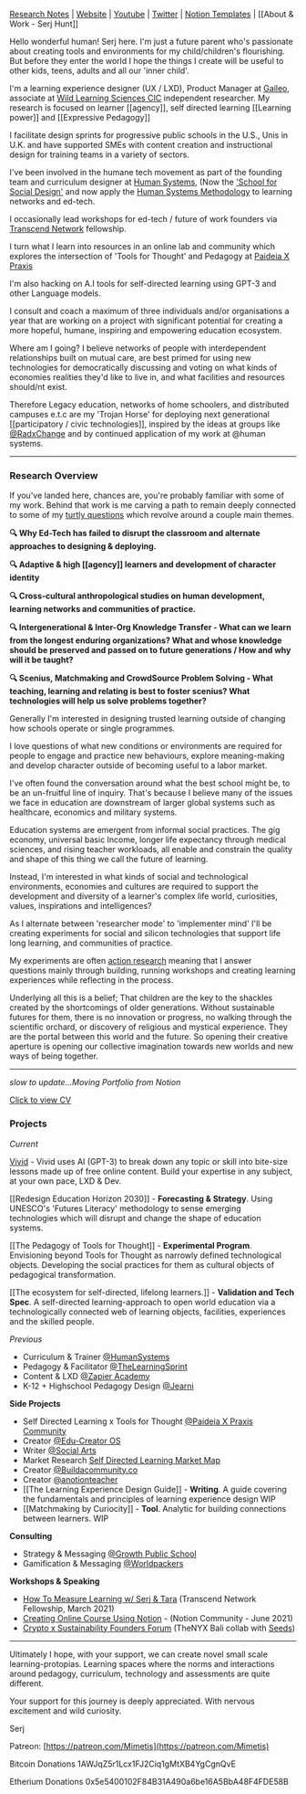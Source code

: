 [Research Notes](https://publish.obsidian.md/sxhx/01+Projects/PxP+Homepage) | [Website](https://paideiaxpraxis.com/) | [Youtube](https://www.youtube.com/channel/UCaVg9NP0mQ093iNfWTID8Zg) | [Twitter](https://twitter.com/Serjhunt_ARK) | [Notion Templates](https://gumroad.com/paideiaxpraxis) | [[About & Work  - Serj Hunt]]

Hello wonderful human! Serj here. I'm just a future parent who's passionate about creating tools and environments for my child/children's flourishing. But before they enter the world I hope the things I create will be useful to other kids, teens, adults and all our 'inner child'.

I'm a learning experience designer (UX / LXD), Product Manager at [Gaileo](https://galileoxp.com/), associate at [Wild Learning Sciences CIC](linkedin.com/company/wildlearning) independent researcher. My research is focused on learner [[agency]], self directed learning [[Learning power]] and [[Expressive Pedagogy]]

I facilitate design sprints for progressive public schools in the U.S., Unis in U.K. and have supported SMEs with content creation and instructional design for training teams in a variety of sectors. 

I've been involved in the humane tech movement as part of the founding team and curriculum designer at [Human Systems](https://human-systems.org/), (Now the ['School for Social Design'](http://sdfs.com/) and now apply the [Human Systems Methodology](https://www.notion.so/humsys/Values-Based-Social-Design-6397f7852775434982e363924d7e07e7) to learning networks and ed-tech.

I occasionally lead workshops for ed-tech / future of work founders via [Transcend Network](https://transcend-network.com/) fellowship.

I turn what I learn into resources in an online lab and community which explores the intersection of 'Tools for Thought' and Pedagogy at [Paideia X Praxis](https://paideiaxpraxis.com/)

I'm also hacking on A.I tools for self-directed learning using GPT-3 and other Language models.

I consult and coach a maximum of three individuals and/or organisations a year that are working on a project with significant potential for creating a more hopeful, humane, inspiring and empowering education ecosystem. 

Where am I going? I believe networks of people with interdependent relationships built on mutual care, are best primed for using new technologies for democratically discussing and voting on what kinds of economies realities they'd like to live in, and what facilities and resources should/nt exist.

 Therefore Legacy education, networks of home schoolers, and distributed campuses e.t.c are my 'Trojan Horse' for deploying next generational [[participatory / civic technologies]], inspired by the ideas at groups like [@RadxChange](https://www.radicalxchange.org/) and by continued application of my work at @human systems.
 
---

### Research Overview

If you've landed here, chances are, you're probably familiar with some of my work. Behind that work is me carving a path to remain deeply connected to some of my [turtly questions](https://www.notion.so/Turtleocracy-47a6df7692bf4e95a39504a73a50a295) which revolve around a couple main themes.

**🔍 Why Ed-Tech has failed to disrupt the classroom and alternate approaches to designing & deploying.**

**🔍  Adaptive & high [[agency]] learners and development of character identity** 

**🔍 Cross-cultural anthropological studies on human development, learning networks and communities of practice.**

**🔍 Intergenerational & Inter-Org Knowledge Transfer - What can we learn from the longest enduring organizations? What and whose knowledge should be preserved and passed on to future generations / How and why will it be taught?**

**🔍 Scenius, Matchmaking and CrowdSource Problem Solving - What teaching, learning and relating is best to foster scenius? What technologies will help us solve problems together?**


Generally I'm interested in designing trusted learning outside of changing how schools operate or single programmes.

I love questions of what new conditions or environments are required for people to engage and practice new behaviours, explore meaning-making and develop character outside of becoming useful to a labor market. 

I've often found the conversation around what the best school might be, to be an un-fruitful line of inquiry. That's because I believe many of the issues we face in education are downstream of larger global systems such as healthcare, economics and military systems.

Education systems are emergent from informal social practices. The gig economy, universal basic Income, longer life expectancy through medical sciences, and rising teacher workloads, all enable and constrain the quality and shape of this thing we call the future of learning. 

Instead, I'm interested in what kinds of social and technological environments, economies and cultures are required to support the development and diversity of a learner's complex life world, curiosities, values, inspirations and intelligences?

As I alternate between 'researcher mode' to 'implementer mind' I'll be creating experiments for social and silicon technologies that support life long learning, and communities of practice.

My experiments are often [action research](https://en.wikipedia.org/wiki/Action_research) meaning that I answer questions mainly through building, running workshops and creating learning experiences while reflecting in the process.

Underlying all this is a belief; That children are the key to the shackles created by the shortcomings of older generations. Without sustainable futures for them, there is no innovation or progress, no walking through the scientific orchard, or discovery of religious and mystical experience. They are the portal between this world and the future. So opening their creative aperture is opening our collective imagination towards new worlds and new ways of being together.

---

*slow to update...Moving Portfolio from Notion*

[Click to view CV](https://read.cv/serjhunt)

### Projects

*Current*

[Vivid](https://www.vivid.so/) - Vivid uses AI (GPT-3) to break down any topic or skill into bite-size lessons made up of free online content. Build your expertise in any subject, at your own pace, LXD & Dev.

[[Redesign Education Horizon 2030]] - **Forecasting & Strategy**. Using UNESCO's 'Futures Literacy' methodology to sense emerging technologies which will disrupt and change the shape of education systems.

[[The Pedagogy of Tools for Thought]] - **Experimental Program**. Envisioning beyond Tools for Thought as narrowly defined technological objects. Developing the social practices for them as cultural objects of pedagogical transformation.

[[The ecosystem for self-directed, lifelong learners.]] - **Validation and Tech Spec**. A self-directed learning-approach to open world education via a technologically connected web of learning objects, facilities, experiences and the skilled people.



*Previous*
-   Curriculum & Trainer [@HumanSystems](https://human-systems.org/)
-   Pedagogy & Facilitator [@TheLearningSprint](https://www.thelearningsprint.com/)
-   Content & LXD [@Zapier Academy](https://www.youtube.com/channel/UCzEQpEckBEM_FpRSCLLKcNQ)
-   K-12 + Highschool Pedagogy Design [@Jearni](https://sxhx.notion.site/Paideia-X-Praxis-Games-for-Supporting-Learning-Power-6cdf16affb3b46dfbd89318fc0b58d82)

**Side Projects**

- Self Directed Learning x Tools for Thought [@Paideia X Praxis Community](https://paideiaxpraxis.com)
- Creator [@Edu-Creator OS](https://educreator-os.com/)
-  Writer [@Social Arts](https://handbook.social-arts.org/)
-  Market Research [Self Directed Learning Market Map](https://www.notion.so/Re-Design-Education-Market-Map-2a62324fa9814ab8961818d8cd03b77b)
-  Creator [@Buildacommunity.co](http://buildacommunity.co/)
-  Creator [@anotionteacher](https://twitter.com/anotionteacher)
-  [[The Learning Experience Design Guide]] - **Writing**. A guide covering the fundamentals and principles of learning experience design WIP
-  [[Matchmaking by Curiocity]] - **Tool**. Analytic for building connections between learners. WIP

**Consulting**

-   Strategy & Messaging [@Growth Public School](https://www.growthps.org/)
-   Gamification & Messaging [@Worldpackers](https://www.worldpackers.com/)

**Workshops & Speaking**

-   [How To Measure Learning w/ Serj & Tara](https://transcend-network.com/fellowship) (Transcend Network Fellowship, March 2021)
-   [Creating Online Course Using Notion](https://www.crowdcast.io/e/notion-for-course/register?utm_source=profile&utm_medium=profile_web&utm_campaign=profile) - (Notion Community - June 2021)
-   [Crypto x Sustainability Founders Forum](https://www.thenyxbali.com/) (TheNYX Bali collab with [Seeds](https://joinseeds.earth/))



---

Ultimately I hope, with your support, we can create novel small scale learning-protopias. Learning spaces where the norms and interactions around pedagogy, curriculum, technology and assessments are quite different.

Your support for this journey is deeply appreciated. With nervous excitement and wild curiosity.

Serj

Patreon: [](https://patreon.com/Mimetis)[https://patreon.com/Mimetis](https://patreon.com/Mimetis)

Bitcoin Donations 1AWJqZ5r1Lcx1FJ2Ciq1gMtXB4YgCgnQvE

Etherium Donations 0x5e5400102F84B31A490a6be16A5BbA48F4FDE58B